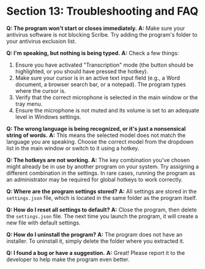# Section 13: Troubleshooting and FAQ

**Q: The program won't start or closes immediately.**
**A:** Make sure your antivirus software is not blocking Scribe. Try adding the program's folder to your antivirus exclusion list.

**Q: I'm speaking, but nothing is being typed.**
**A:** Check a few things:
1.  Ensure you have activated "Transcription" mode (the button should be highlighted, or you should have pressed the hotkey).
2.  Make sure your cursor is in an active text input field (e.g., a Word document, a browser search bar, or a notepad). The program types where the cursor is.
3.  Verify that the correct microphone is selected in the main window or the tray menu.
4.  Ensure the microphone is not muted and its volume is set to an adequate level in Windows settings.

**Q: The wrong language is being recognized, or it's just a nonsensical string of words.**
**A:** This means the selected model does not match the language you are speaking. Choose the correct model from the dropdown list in the main window or switch to it using a hotkey.

**Q: The hotkeys are not working.**
**A:** The key combination you've chosen might already be in use by another program on your system. Try assigning a different combination in the settings. In rare cases, running the program as an administrator may be required for global hotkeys to work correctly.

**Q: Where are the program settings stored?**
**A:** All settings are stored in the `settings.json` file, which is located in the same folder as the program itself.

**Q: How do I reset all settings to default?**
**A:** Close the program, then delete the `settings.json` file. The next time you launch the program, it will create a new file with default settings.

**Q: How do I uninstall the program?**
**A:** The program does not have an installer. To uninstall it, simply delete the folder where you extracted it.

**Q: I found a bug or have a suggestion.**
**A:** Great! Please report it to the developer to help make the program even better.
